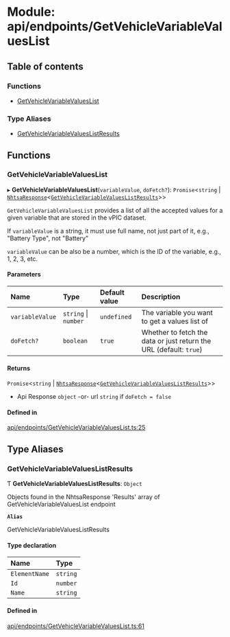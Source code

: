 # Module: api/endpoints/GetVehicleVariableValuesList

## Table of contents

### Functions

- [GetVehicleVariableValuesList](api_endpoints_GetVehicleVariableValuesList.md#getvehiclevariablevalueslist)

### Type Aliases

- [GetVehicleVariableValuesListResults](api_endpoints_GetVehicleVariableValuesList.md#getvehiclevariablevalueslistresults)

## Functions

### GetVehicleVariableValuesList

▸ **GetVehicleVariableValuesList**(`variableValue`, `doFetch?`): `Promise`<`string` \| [`NhtsaResponse`](api_types.md#nhtsaresponse)<[`GetVehicleVariableValuesListResults`](api_endpoints_GetVehicleVariableValuesList.md#getvehiclevariablevalueslistresults)\>\>

`GetVehicleVariableValuesList` provides a list of all the accepted values for a given variable
that are stored in the vPIC dataset.

If `variableValue` is a string, it must use full name, not just part of it, e.g.,
"Battery Type", not "Battery"

`variableValue` can be also be a number, which is the ID of the variable, e.g., 1, 2, 3, etc.

#### Parameters

| Name | Type | Default value | Description |
| :------ | :------ | :------ | :------ |
| `variableValue` | `string` \| `number` | `undefined` | The variable you want to get a values list of |
| `doFetch?` | `boolean` | `true` | Whether to fetch the data or just return the URL (default: `true`) |

#### Returns

`Promise`<`string` \| [`NhtsaResponse`](api_types.md#nhtsaresponse)<[`GetVehicleVariableValuesListResults`](api_endpoints_GetVehicleVariableValuesList.md#getvehiclevariablevalueslistresults)\>\>

- Api Response
`object` -or- url `string` if `doFetch = false`

#### Defined in

[api/endpoints/GetVehicleVariableValuesList.ts:25](https://github.com/ShaggyTech/nhtsa-api-wrapper/blob/a64bd4e/packages/lib/src/api/endpoints/GetVehicleVariableValuesList.ts#L25)

## Type Aliases

### GetVehicleVariableValuesListResults

Ƭ **GetVehicleVariableValuesListResults**: `Object`

Objects found in the NhtsaResponse 'Results' array of GetVehicleVariableValuesList endpoint

**`Alias`**

GetVehicleVariableValuesListResults

#### Type declaration

| Name | Type |
| :------ | :------ |
| `ElementName` | `string` |
| `Id` | `number` |
| `Name` | `string` |

#### Defined in

[api/endpoints/GetVehicleVariableValuesList.ts:61](https://github.com/ShaggyTech/nhtsa-api-wrapper/blob/a64bd4e/packages/lib/src/api/endpoints/GetVehicleVariableValuesList.ts#L61)

